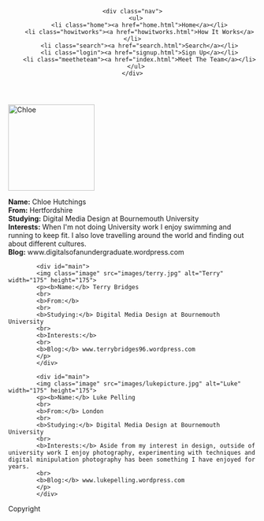 <!doctype html>
<html>

  <link rel="stylesheet" type="text/css" href="css/stylesheet.css">

<body class="news">
	<title>Meet The Team</title>
  <header>
  
    <div class="nav">
      <ul>
        <li class="home"><a href="home.html">Home</a></li>
        <li class="howitworks"><a href="howitworks.html">How It Works</a></li>
        <li class="search"><a href="search.html">Search</a></li>
        <li class="login"><a href="signup.html">Sign Up</a></li>
        <li class="meetheteam"><a href="index.html">Meet The Team</a></li>
      </ul>
    </div>
    
  </header>
  
  <div id="main">
            <img class="image" src="images/chloe.jpg" alt="Chloe" width="175" height="175"> 
            <p><b>Name:</b> Chloe Hutchings
            <br>
            <b>From:</b> Hertfordshire
            <br>
            <b>Studying:</b> Digital Media Design at Bournemouth University
            <br>
            <b>Interests:</b> When I'm not doing University work I enjoy swimming and running to keep fit. I also love travelling around the world and finding out about different cultures.
            <br>
            <b>Blog:</b> www.digitalsofanundergraduate.wordpress.com
            </p>
            </div>
            
            <div id="main">
            <img class="image" src="images/terry.jpg" alt="Terry" width="175" height="175">
            <p><b>Name:</b> Terry Bridges
            <br>
            <b>From:</b>
            <br>
            <b>Studying:</b> Digital Media Design at Bournemouth University
            <br>
            <b>Interests:</b>
            <br>
            <b>Blog:</b> www.terrybridges96.wordpress.com
            </p>
            </div>
            
            <div id="main">
            <img class="image" src="images/lukepicture.jpg" alt="Luke" width="175" height="175">
            <p><b>Name:</b> Luke Pelling
            <br>
            <b>From:</b> London
            <br>
            <b>Studying:</b> Digital Media Design at Bournemouth University
            <br>
            <b>Interests:</b> Aside from my interest in design, outside of university work I enjoy photography, experimenting with techniques and digital minipulation photography has been something I have enjoyed for years. 
            <br>
            <b>Blog:</b> www.lukepelling.wordpress.com
            </p>
  			</div>
  
  <div id="footer">
		Copyright
	</div>
  
</body>

</html>
